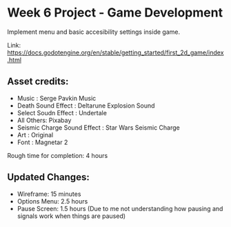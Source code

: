 # Week 6 Project - Game Development

Implement menu and basic accesibility settings inside game.

Link: https://docs.godotengine.org/en/stable/getting_started/first_2d_game/index.html

## Asset credits:
- Music : Serge Pavkin Music
- Death Sound Effect : Deltarune Explosion Sound
- Select Soudn Effect : Undertale
- All Others: Pixabay
- Seismic Charge Sound Effect : Star Wars Seismic Charge
- Art : Original
- Font : Magnetar 2

Rough time for completion: 4 hours

## Updated Changes:
- Wireframe: 15 minutes
- Options Menu: 2.5 hours
- Pause Screen: 1.5 hours (Due to me not understanding how pausing and signals work when things are paused)
